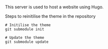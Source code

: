 This server is used to host a website using Hugo.

Steps to reinitilise the theme in the repository

    # Initilise the theme
    git submodule init

    # Update the theme
    git submodule update